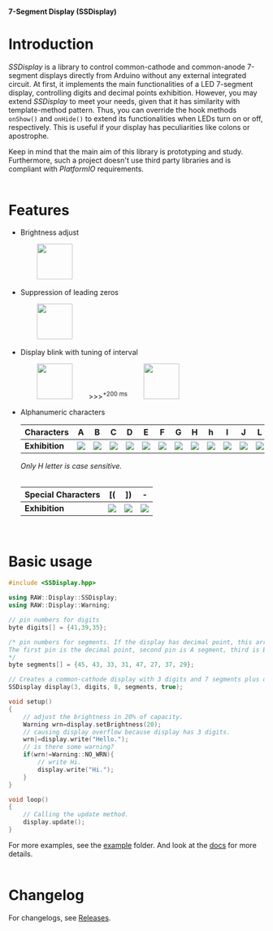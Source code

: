 #### 7-Segment Display (SSDisplay)

# Introduction

*SSDisplay* is a library to control common-cathode and common-anode 7-segment displays directly from Arduino without any external integrated circuit. At first, it implements the main functionalities of a LED 7-segment display, controlling digits and decimal points exhibition. However, you may extend *SSDisplay* to meet your needs, given that it has similarity with template-method pattern. Thus, you can override the hook methods `onShow()` and `onHide()` to extend its functionalities when LEDs turn on or off, respectively. This is useful if your display has peculiarities like colons or apostrophe.

Keep in mind that the main aim of this library is prototyping and study. Furthermore, such a project doesn't use third party libraries and is compliant with *PlatformIO* requirements.
<br/><br/>

# Features

- Brightness adjust 

    &emsp;&emsp; <img src="https://github.com/peterwaka/SSDisplay/raw/master/docs/images/brightness.gif" width="70"/>
  
- Suppression of leading zeros

    &emsp;&emsp; <img src="https://github.com/peterwaka/SSDisplay/raw/master/docs/images/leadingZero.png" width="70"/>
  
- Display blink with tuning of interval

   &emsp;&emsp; <img src="https://github.com/peterwaka/SSDisplay/raw/master/docs/images/blink300.gif" width="70"/> &emsp;&emsp;>>><sup>+200 ms</sup>&emsp;&emsp; <img src="https://github.com/peterwaka/SSDisplay/raw/master/docs/images/blink500.gif" width="70"/>

- Alphanumeric characters

    |Characters    |A    |B    |C    |D    |E    |F    |G    |H    |h    |I    |J    |L    |N    |O    |P    |R    |S    |U    |Z    |
    |:----         |:---:|:---:|:---:|:---:|:---:|:---:|:---:|:---:|:---:|:---:|:---:|:---:|:---:|:---:|:---:|:---:|:---:|:---:|:---:|
    |**Exhibition**|<img src="https://github.com/peterwaka/SSDisplay/raw/master/docs/images/A.png"/>|<img src="https://github.com/peterwaka/SSDisplay/raw/master/docs/images/B.png"/>|<img src="https://github.com/peterwaka/SSDisplay/raw/master/docs/images/C.png"/>|<img src="https://github.com/peterwaka/SSDisplay/raw/master/docs/images/D.png"/>|<img src="https://github.com/peterwaka/SSDisplay/raw/master/docs/images/E.png"/>|<img src="https://github.com/peterwaka/SSDisplay/raw/master/docs/images/F.png"/>|<img src="https://github.com/peterwaka/SSDisplay/raw/master/docs/images/G.png"/>|<img src="https://github.com/peterwaka/SSDisplay/raw/master/docs/images/H.png"/>|<img src="https://github.com/peterwaka/SSDisplay/raw/master/docs/images/mh.png"/>|<img src="https://github.com/peterwaka/SSDisplay/raw/master/docs/images/I.png"/>|<img src="https://github.com/peterwaka/SSDisplay/raw/master/docs/images/J.png"/>|<img src="https://github.com/peterwaka/SSDisplay/raw/master/docs/images/L.png"/>|<img src="https://github.com/peterwaka/SSDisplay/raw/master/docs/images/N.png"/>|<img src="https://github.com/peterwaka/SSDisplay/raw/master/docs/images/O.png"/>|<img src="https://github.com/peterwaka/SSDisplay/raw/master/docs/images/P.png"/>|<img src="https://github.com/peterwaka/SSDisplay/raw/master/docs/images/R.png"/>|<img src="https://github.com/peterwaka/SSDisplay/raw/master/docs/images/S.png"/>|<img src="https://github.com/peterwaka/SSDisplay/raw/master/docs/images/U.png"/>|<img src="https://github.com/peterwaka/SSDisplay/raw/master/docs/images/Z.png"/>|
    
    *Only H letter is case sensitive.*
    <br/><br/>

    |Special Characters|[(   |])   |-    |
    |:---              |:---:|:---:|:---:|
    |**Exhibition**|<img src="https://github.com/peterwaka/SSDisplay/raw/master/docs/images/C.png"/>|<img src="https://github.com/peterwaka/SSDisplay/raw/master/docs/images/paren.png"/>|<img src="https://github.com/peterwaka/SSDisplay/raw/master/docs/images/minus.png"/>|
<br/>

# Basic usage

```c++
#include <SSDisplay.hpp>

using RAW::Display::SSDisplay;
using RAW::Display::Warning;

// pin numbers for digits
byte digits[] = {41,39,35};

/* pin numbers for segments. If the display has decimal point, this array must be 8.
The first pin is the decimal point, second pin is A segment, third is B segment and so son.
*/
byte segments[] = {45, 43, 33, 31, 47, 27, 37, 29};

// Creates a common-cathode display with 3 digits and 7 segments plus decimal point.
SSDisplay display(3, digits, 8, segments, true);

void setup()
{
    // adjust the brightness in 20% of capacity.
    Warning wrn=display.setBrightness(20);
    // causing display overflow because display has 3 digits.
    wrn|=display.write("Hello.");
    // is there some warning?
    if(wrn!=Warning::NO_WRN){
        // write Hi.
        display.write("Hi.");
    }
}

void loop()
{
    // Calling the update method.
    display.update();
}
```

For more examples, see the [example](https://github.com/peterwaka/SSDisplay/tree/master/example) folder. And look at the [docs](https://peterwaka.github.io/SSDisplay) for more details.
<br/><br/>

# Changelog

For changelogs, see [Releases](https://github.com/peterwaka/SSDisplay/releases).